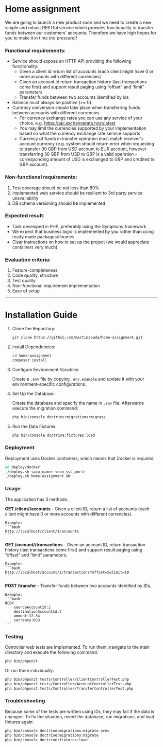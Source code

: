 # Home assignment

We are going to launch a new product soon and we need to create a new simple and robust RESTful service which provides functionality to transfer funds between our customers' accounts. Therefore we have high hopes for you to make it in time (no pressure)!

### Functional requirements:
* Service should expose an HTTP API providing the following functionality:
    * Given a client id return list of accounts (each client might have 0 or more accounts with different currencies)
    * Given an account id return transaction history (last transactions come first) and support result paging using “offset” and “limit” parameters
    * Transfer funds between two accounts identified by ids
* Balance must always be positive (>= 0).
* Currency conversion should take place when transferring funds between accounts with different currencies
    * For currency exchange rates you can use any service of your choice, e.g. https://api.exchangerate.host/latest
    * You may limit the currencies supported by your implementation based on what the currency exchange rate service supports
    * Currency of funds in transfer operation must match receiver's account currency (e.g. system should return error when requesting to transfer 30 GBP from USD account to EUR account, however transferring 30 GBP from USD to GBP is a valid operation - corresponding amount of USD is exchanged to GBP and credited to GBP account).

### Non-functional requirements:
1. Test coverage should be not less than 80%
2. Implemented web service should be resilient to 3rd party service unavailability
3. DB schema versioning should be implemented

### Expected result:
* Task developed in PHP, preferably using the Symphony framework
* We expect that business logic is implemented by you rather than using ready made packages/libraries
* Clear instructions on how to set up the project (we would appreciate containers very much)

### Evaluation criteria:
1. Feature-completeness
2. Code quality, structure
3. Test quality
4. Non-functional requirement implementation
5. Ease of setup

___

# Installation Guide

1. Clone the Repository:

    ```bash
    git clone https://github.com/martinsbuda/home-assignment.git
    ```

2. Install Dependencies:

    ```bash
    cd home-assignment
    composer install
    ```

3. Configure Environment Variables:

    Create a `.env` file by copying `.env.example` and update it with your environment-specific configurations.

4. Set Up the Database:
    
    Create the database and specify the name in `.env` file. Afterwards execute the migration command:
    ```bash
    php bin/console doctrine:migrations:migrate
    ```
    
5. Run the Data Fixtures:
    ```bash
    php bin/console doctrine:fixtures:load
    ```

### Deployment

Deployment uses Docker containers, which means that Docker is required.

```bash
cd deploy/docker
./deploy.sh <app_name> <non_ssl_port>
./deploy.sh home-assignment 80
```
### Usage

The application has 3 methods:

**GET /client/<id>/accounts** - Given a client ID, return a list of accounts (each client might have 0 or more accounts with different currencies).

    Example:
    ```bash
    http://localhost/client/1/accounts
    ```

**GET /account/<id>/transactions** - Given an account ID, return transaction history (last transactions come first) and support result paging using “offset” and “limit” parameters.

    Example:
    ```bash
    http://localhost/account/1/transactions?offset=5&limit=10
    ```

**POST /transfer** - Transfer funds between two accounts identified by IDs.

    Example:
    ```bash
    BODY
        sourceAccountId:2
        destinationAccountId:7
        amount:12.34
        currency:USD
    ```

### Testing

Controller web tests are implemented. To run them, navigate to the main directory and execute the following command:

```bash
php bin/phpunit
```

Or run them individually:

```bash
php bin/phpunit tests/Controller/ClientControllerTest.php
php bin/phpunit tests/Controller/AccountControllerTest.php
php bin/phpunit tests/Controller/TransferControllerTest.php
```
### Troubleshooting

Because some of the tests are written using IDs, they may fail if the data is changed. To fix the situation, revert the database, run migrations, and load fixtures again:

``` bash
php bin/console doctrine:migrations:migrate prev
php bin/console doctrine:migrations:migrate
php bin/console doctrine:fixtures:load
```